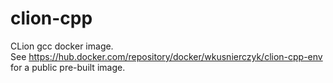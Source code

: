 # clion-cpp

CLion gcc docker image.  
See https://hub.docker.com/repository/docker/wkusnierczyk/clion-cpp-env for a public pre-built image.
